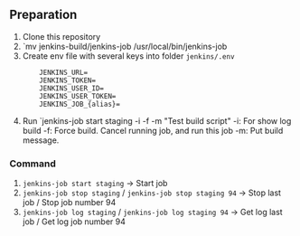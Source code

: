 ## Preparation
1. Clone this repository
2. `mv jenkins-build/jenkins-job /usr/local/bin/jenkins-job
3. Create env file with several keys into folder `jenkins/.env`
	```
		JENKINS_URL=
		JENKINS_TOKEN=
		JENKINS_USER_ID=
		JENKINS_USER_TOKEN=
		JENKINS_JOB_{alias}=
	```
4. Run `jenkins-job start staging -i -f -m "Test build script"
	-i: For show log build
	-f: Force build. Cancel running job, and run this job
	-m: Put build message.

### Command
1. `jenkins-job start staging` -> Start job
2. `jenkins-job stop staging` / `jenkins-job stop staging 94` -> Stop last job / Stop job number 94
3. `jenkins-job log staging` / `jenkins-job log staging 94` -> Get log last job / Get log job number 94
